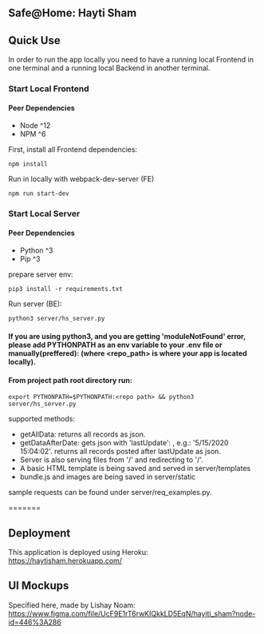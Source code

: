 ## Safe@Home: Hayti Sham

## Quick Use
In order to run the app locally you need to have a running local Frontend in one 
terminal and a running local Backend in another terminal.
### Start Local Frontend
#### Peer Dependencies
- Node ^12
- NPM ^6

First, install all Frontend dependencies:
```
npm install
```

Run in locally with webpack-dev-server (FE)

```
npm run start-dev
```

### Start Local Server
#### Peer Dependencies
 - Python ^3
 - Pip ^3

prepare server env:
```
pip3 install -r requirements.txt
```

Run server (BE):
```
python3 server/hs_server.py
``` 

#### If you are using python3, and you are getting 'moduleNotFound' error, please add PYTHONPATH as an env variable to your .env file or manually(preffered): (where <repo_path> is where your app is located locally).
#### From project path root directory run:
```
export PYTHONPATH=$PYTHONPATH:<repo path> && python3 server/hs_server.py
``` 

supported methods:
* getAllData: returns all records as json.
* getDataAfterDate: gets json with 'lastUpdate': <timestamp>, e.g.: '5/15/2020 15:04:02'. returns all records posted after lastUpdate as json. 
 * Server is also serving files from '/' and redirecting to '/'.
 * A basic HTML template is being saved and served in server/templates
 * bundle.js and images are being saved in server/static
   
sample requests can be found under server/req_examples.py. 

=======
## Deployment
This application is deployed using Heroku:
https://haytisham.herokuapp.com/


## UI Mockups
Specified here, made by Lishay Noam:
https://www.figma.com/file/UcF9E1rT6rwKIQkkLD5EqN/hayiti_sham?node-id=446%3A286

